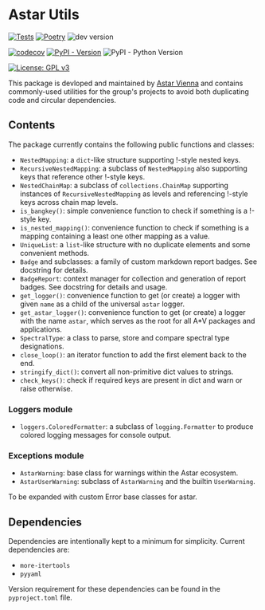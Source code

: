 # Astar Utils

[![Tests](https://github.com/AstarVienna/astar-utils/actions/workflows/tests.yml/badge.svg)](https://github.com/AstarVienna/astar-utils/actions/workflows/tests.yml)
[![Poetry](https://img.shields.io/endpoint?url=https://python-poetry.org/badge/v0.json)](https://python-poetry.org/)
![dev version](https://img.shields.io/badge/dynamic/toml?url=https%3A%2F%2Fraw.githubusercontent.com%2FAstarVienna%2Fastar-utils%2Fmain%2Fpyproject.toml&query=%24.tool.poetry.version&label=dev%20version&color=teal)

[![codecov](https://codecov.io/gh/AstarVienna/astar-utils/graph/badge.svg)](https://codecov.io/gh/AstarVienna/astar-utils)
[![PyPI - Version](https://img.shields.io/pypi/v/astar-utils)](https://pypi.org/project/astar-utils/)
![PyPI - Python Version](https://img.shields.io/pypi/pyversions/astar-utils)

[![License: GPL v3](https://img.shields.io/badge/License-GPLv3-blue.svg)](https://www.gnu.org/licenses/gpl-3.0)

This package is devloped and maintained by [Astar Vienna](https://github.com/AstarVienna) and contains commonly-used utilities for the group's projects to avoid both duplicating code and circular dependencies.

## Contents

The package currently contains the following public functions and classes:

- `NestedMapping`: a `dict`-like structure supporting !-style nested keys.
- `RecursiveNestedMapping`: a subclass of `NestedMapping` also supporting keys that reference other !-style keys.
- `NestedChainMap`: a subclass of `collections.ChainMap` supporting instances of `RecursiveNestedMapping` as levels and referencing !-style keys across chain map levels.
- `is_bangkey()`: simple convenience function to check if something is a !-style key.
- `is_nested_mapping()`: convenience function to check if something is a mapping containing a least one other mapping as a value.
- `UniqueList`: a `list`-like structure with no duplicate elements and some convenient methods.
- `Badge` and subclasses: a family of custom markdown report badges. See docstring for details.
- `BadgeReport`: context manager for collection and generation of report badges. See docstring for details and usage.
- `get_logger()`: convenience function to get (or create) a logger with given `name` as a child of the universal `astar` logger.
- `get_astar_logger()`: convenience function to get (or create) a logger with the name `astar`, which serves as the root for all A*V packages and applications.
- `SpectralType`: a class to parse, store and compare spectral type designations.
- `close_loop()`: an iterator function to add the first element back to the end.
- `stringify_dict()`: convert all non-primitive dict values to strings.
- `check_keys()`: check if required keys are present in dict and warn or raise otherwise.

### Loggers module

- `loggers.ColoredFormatter`: a subclass of `logging.Formatter` to produce colored logging messages for console output.

### Exceptions module

- `AstarWarning`: base class for warnings within the Astar ecosystem.
- `AstarUserWarning`: subclass of `AstarWarning` and the builtin `UserWarning`.

To be expanded with custom Error base classes for astar.

## Dependencies

Dependencies are intentionally kept to a minimum for simplicity. Current dependencies are:

- `more-itertools`
- `pyyaml`

Version requirement for these dependencies can be found in the `pyproject.toml` file.
